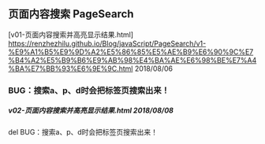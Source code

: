 ## 页面内容搜索 PageSearch

 [v01-页面内容搜索并高亮显示结果.html] https://renzhezhilu.github.io/Blog/javaScript/PageSearch/v1-%E9%A1%B5%E9%9D%A2%E5%86%85%E5%AE%B9%E6%90%9C%E7%B4%A2%E5%B9%B6%E9%AB%98%E4%BA%AE%E6%98%BE%E7%A4%BA%E7%BB%93%E6%9E%9C.html
2018/08/06
### BUG：搜索a、p、d时会把标签页搜索出来！


##### v02-页面内容搜索并高亮显示结果.html 2018/08/08
del BUG：搜索a、p、d时会把标签页搜索出来！
